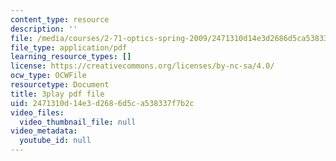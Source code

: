 ```yaml
---
content_type: resource
description: ''
file: /media/courses/2-71-optics-spring-2009/2471310d14e3d2686d5ca538337f7b2c_roATER6-1yI.pdf
file_type: application/pdf
learning_resource_types: []
license: https://creativecommons.org/licenses/by-nc-sa/4.0/
ocw_type: OCWFile
resourcetype: Document
title: 3play pdf file
uid: 2471310d-14e3-d268-6d5c-a538337f7b2c
video_files:
  video_thumbnail_file: null
video_metadata:
  youtube_id: null
---
```

